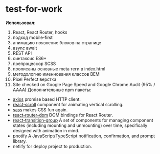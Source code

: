 # test-for-work

**Использовал**:
1. React, React Router, hooks
2. подход mobile-first
3. анимацию появление блоков на странице
4. async await
5. REST API
6. синтаксис ES6+
7. препроцессор SCSS
8. прописаны основные meta теги в index.html
9. методологию именнования классов BEM
10. Pixel Perfect верстка 
11. Site checked on Google Page Speed and Google Chrome Audit (95% / AAAA)
Дополнительные npm пакеты:
- [axios](https://www.npmjs.com/package/axios) promise based HTTP client.
- [react-scroll](https://www.npmjs.com/package/react-scroll) component for animating vertical scrolling.
- [sass](https://www.npmjs.com/package/sass)  makes CSS fun again.
- [react-router-dom](https://www.npmjs.com/package/react-router-dom) DOM bindings for React Router.
- [react-transition-group](https://www.npmjs.com/package/react-transition-group) A set of components for managing component states (including mounting and unmounting) over time, specifically designed with animation in mind.
- [pnotify](https://www.npmjs.com/package/pnotify) A JavaScript/TypeScript notification, confirmation, and prompt library.
- netlify for deploy project to production.

